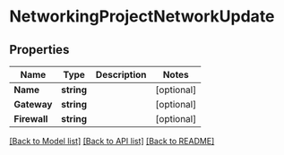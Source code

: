 # NetworkingProjectNetworkUpdate

## Properties

Name | Type | Description | Notes
------------ | ------------- | ------------- | -------------
**Name** | **string** |  | [optional] 
**Gateway** | **string** |  | [optional] 
**Firewall** | **string** |  | [optional] 

[[Back to Model list]](../README.md#documentation-for-models) [[Back to API list]](../README.md#documentation-for-api-endpoints) [[Back to README]](../README.md)



